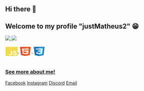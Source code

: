 ## Hi there 👋
## Welcome to my profile "justMatheus2" 😁

 <div>
   <a href="https://github.com/justMatheus2">
   <img height="180em" src="https://github-readme-stats.vercel.app/api?username=justMatheus2&show_icons=true&theme=tokyonight&include_all_commits=true&count_private=true"/>
   <img height="180em" src="https://github-readme-stats.vercel.app/api/top-langs/?username=justMatheus2&layout=compact&langs_count=6&theme=tokyonight"/>
</div>
    
<div style="display: inline_block"><br>
  <img align="center" alt="Js" height="30" width="40" src="https://raw.githubusercontent.com/devicons/devicon/master/icons/javascript/javascript-plain.svg">
  <img align="center" alt="HTML" height="30" width="40" src="https://raw.githubusercontent.com/devicons/devicon/master/icons/html5/html5-original.svg">
  <img align="center" alt="CSS" height="30" width="40" src="https://raw.githubusercontent.com/devicons/devicon/master/icons/css3/css3-original.svg">
</div>
 
<br>
 
### See more about me!
 
<div> 
  <a href="https://www.facebook.com/matheus.henrike.1217" target="_blank">Facebook</a>
  <a href="https://www.instagram.com/justmatheus2/" target="_blank">Instagram</a>
 <a href="https://discord.gg/ajZgfqj4" target="_blank">Discord</a> 
  <a href = "mailto:sousamatheus191999@gmail.com">Email</a>
</div>
